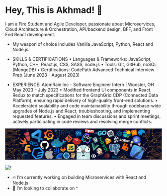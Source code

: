 # Hey, This is Akhmad! 🚀


I am a Fire Student and Agile Developer, passionate about Microservices, Cloud Architecture & Orchestration, API/backend design, BFF, and Front End React development.

* My weapon of choice includes Vanilla JavaScript, Python, React and Node.js.

* SKILLS & CERTIFICATIONS
• Languages & Frameworks: JavaScript, Python, C++, React.js, CSS, SASS, node.js
• Tools: Git, GitHub, noSQL (MongoDB)
• Certifications: CodePath Advanced Technical Interview Prep (June 2023 - August 2023)

* EXPERIENCE:
AtomRain Inc - Software Engineer Intern | Wooster, OH
May 2023 – July 2023
• Modified frontend UI components in React, Redux to match specifications for the GraphGrid CDP (Connected Data
Platform), ensuring rapid delivery of high-quality front-end solutions.
• Accelerated scalability and code maintainability through codebase-wide upgrades of Node.js and React, troubleshooting, and implementing requested features.
• Engaged in team discussions and sprint meetings, actively participating in code reviews and resolving merge conflicts.

<!--   my-header-img -->
![](header_.png)

![!](https://komarev.com/ghpvc/?username=akhmadmamirov&color=brightgreen)

- 🔥 I’m currently working on building Microservices with React and Node.js
- 👯 I’m looking to collaborate on ^
